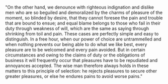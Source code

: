 "On the other hand, we denounce with righteous indignation and dislike men who are so beguiled and demoralized by the charms of pleasure of the moment, 
so blinded by desire, that they cannot foresee the pain and trouble that are bound to ensue; and equal blame belongs to those who fail in their duty through weakness of will,
which are the same as saying through shrinking from toil and pain. These cases are perfectly simple and easy to distinguish.
In a free hour, when our power of choice are untrammelled and when nothing prevents our being able to do what we like best,
every pleasure are to be welcomed and every pain avoided. But in certain circumstances 
and owing to the claims of duty or the obligations of business it will frequently occur that pleasures have to be repudiated 
and annoyances accepted.
The wise man therefore always holds in these matters to this principle of selection:
he rejects pleasures to secure other greater pleasures, or else 
he endures pains to avoid worse pains."
